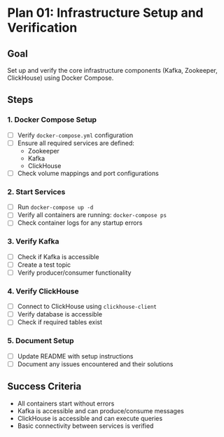 # Plan 01: Infrastructure Setup and Verification

## Goal
Set up and verify the core infrastructure components (Kafka, Zookeeper, ClickHouse) using Docker Compose.

## Steps

### 1. Docker Compose Setup
- [ ] Verify `docker-compose.yml` configuration
- [ ] Ensure all required services are defined:
  - Zookeeper
  - Kafka
  - ClickHouse
- [ ] Check volume mappings and port configurations

### 2. Start Services
- [ ] Run `docker-compose up -d`
- [ ] Verify all containers are running: `docker-compose ps`
- [ ] Check container logs for any startup errors

### 3. Verify Kafka
- [ ] Check if Kafka is accessible
- [ ] Create a test topic
- [ ] Verify producer/consumer functionality

### 4. Verify ClickHouse
- [ ] Connect to ClickHouse using `clickhouse-client`
- [ ] Verify database is accessible
- [ ] Check if required tables exist

### 5. Document Setup
- [ ] Update README with setup instructions
- [ ] Document any issues encountered and their solutions

## Success Criteria
- All containers start without errors
- Kafka is accessible and can produce/consume messages
- ClickHouse is accessible and can execute queries
- Basic connectivity between services is verified
